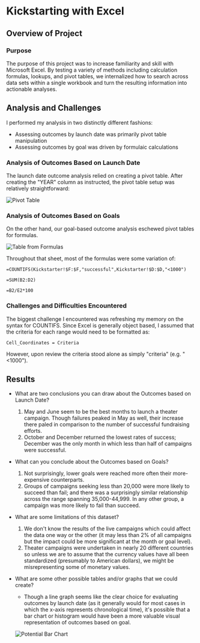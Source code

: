 # Kickstarting with Excel

## Overview of Project

### Purpose
The purpose of this project was to increase familiarity and skill with Microsoft Excel. By testing a variety of methods including calculation formulas, lookups, and pivot tables, we internalized how to search across data sets within a single workbook and turn the resulting information into actionable analyses.

## Analysis and Challenges
I performed my analysis in two distinctly different fashions:
 - Assessing outcomes by launch date was primarily pivot table manipulation
 - Assessing outcomes by goal was driven by formulaic calculations

### Analysis of Outcomes Based on Launch Date
The launch date outcome analysis relied on creating a pivot table. After creating the "YEAR" column as instructed, the pivot table setup was relatively straightforward:

![Pivot Table](pivot_table_example)

### Analysis of Outcomes Based on Goals
On the other hand, our goal-based outcome analysis eschewed pivot tables for formulas. 

![Table from Formulas](../Desktop/GW%20Classwork/Module%201%20-%20Crowdfunding%20Analysis/Resources/Countifs%20example.png)

Throughout that sheet, most of the formulas were some variation of:
```
=COUNTIFS(Kickstarter!$F:$F,"successful",Kickstarter!$D:$D,"<1000")

=SUM(B2:D2)

=B2/E2*100
```

### Challenges and Difficulties Encountered
The biggest challenge I encountered was refreshing my memory on the syntax for COUNTIFS. Since Excel is generally object based, I assumed that the criteria for each range would need to be formatted as:
```
Cell_Coordinates = Criteria
```
However, upon review the criteria stood alone as simply "criteria" (e.g. "<1000").

## Results

- What are two conclusions you can draw about the Outcomes based on Launch Date?
  1. May and June seem to be the best months to launch a theater campaign. Though failures peaked in May as well, their increase there paled in comparison to the number of successful fundraising efforts.
  2. October and December returned the lowest rates of success; December was the only month in which less than half of campaigns were successful.
- What can you conclude about the Outcomes based on Goals?
  1. Not surprisingly, lower goals were reached more often their more-expensive counterparts. 
  2. Groups of campaigns seeking less than 20,000 were more likely to succeed than fail; and there was a surprisingly similar relationship across the range spanning 35,000-44,999. In any other group, a campaign was more likely to fail than succeed.
- What are some limitations of this dataset?
  1. We don't know the results of the live campaigns which could affect the data one way or the other (it may less than 2% of all campaigns but the impact could be more significant at the month or goal level).
  2. Theater campaigns were undertaken in nearly 20 different countries so unless we are to assume that the currency values have all been standardized (presumably to American dollars), we might be misrepresenting some of monetary values.
- What are some other possible tables and/or graphs that we could create?
  * Though a line graph seems like the clear choice for evaluating outcomes by launch date (as it generally would for most cases in which the x-axis represents chronological time), it's possible that a bar chart or histogram would have been a more valuable visual representation of outcomes based on goal.
  
  ![Potential Bar Chart](../Desktop/GW%20Classwork/Module%201%20-%20Crowdfunding%20Analysis/Resources/Potential%20bar%20chart.png)
